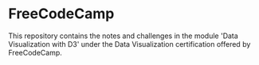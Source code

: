 # FreeCodeCamp

This repository contains the notes and challenges in the module 'Data Visualization with D3' under the Data Visualization certification offered by FreeCodeCamp. 
